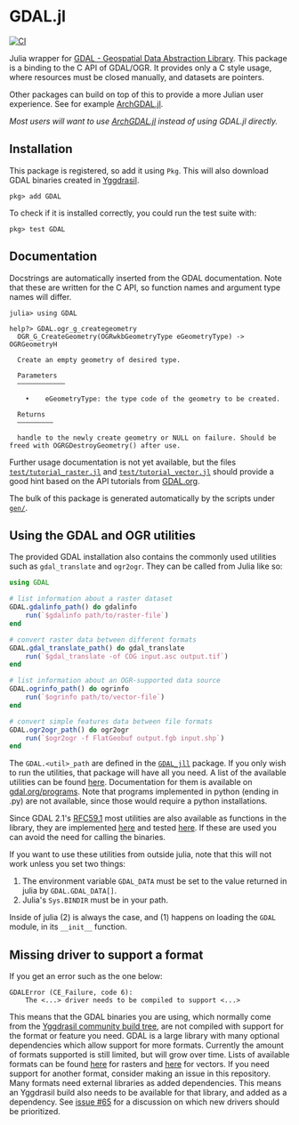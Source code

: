 # GDAL.jl
[![CI](https://github.com/JuliaGeo/GDAL.jl/workflows/CI/badge.svg)](https://github.com/JuliaGeo/GDAL.jl/actions?query=workflow%3ACI)

Julia wrapper for [GDAL - Geospatial Data Abstraction Library](http://gdal.org/). This
package is a binding to the C API of GDAL/OGR. It provides only a C style usage, where
resources must be closed manually, and datasets are pointers.

Other packages can build on top of this to provide a more Julian user experience. See for
example [ArchGDAL.jl](https://github.com/yeesian/ArchGDAL.jl).

*Most users will want to use [ArchGDAL.jl](https://github.com/yeesian/ArchGDAL.jl) instead
of using GDAL.jl directly.*

## Installation
This package is registered, so add it using `Pkg`. This will also download GDAL binaries
created in [Yggdrasil](https://github.com/JuliaPackaging/Yggdrasil/tree/master/G/GDAL).
```
pkg> add GDAL
```
To check if it is installed correctly, you could run the test suite with:
```
pkg> test GDAL
```

## Documentation
Docstrings are automatically inserted from the GDAL documentation. Note that these are
written for the C API, so function names and argument type names will differ.
```
julia> using GDAL

help?> GDAL.ogr_g_creategeometry
  OGR_G_CreateGeometry(OGRwkbGeometryType eGeometryType) -> OGRGeometryH

  Create an empty geometry of desired type.

  Parameters
  ––––––––––––

    •    eGeometryType: the type code of the geometry to be created.

  Returns
  –––––––––

  handle to the newly create geometry or NULL on failure. Should be freed with OGRGDestroyGeometry() after use.
```

Further usage documentation is not yet available, but the files
[`test/tutorial_raster.jl`](https://github.com/JuliaGeo/GDAL.jl/blob/master/test/tutorial_raster.jl)
and
[`test/tutorial_vector.jl`](https://github.com/JuliaGeo/GDAL.jl/blob/master/test/tutorial_vector.jl)
should provide a good hint based on the API tutorials from [GDAL.org](http://gdal.org/).

The bulk of this package is generated automatically by the scripts under
[`gen/`](https://github.com/JuliaGeo/GDAL.jl/tree/master/gen).

## Using the GDAL and OGR utilities

The provided GDAL installation also contains the commonly used utilities such as
`gdal_translate` and `ogr2ogr`. They can be called from Julia like so:
```julia
using GDAL

# list information about a raster dataset
GDAL.gdalinfo_path() do gdalinfo
    run(`$gdalinfo path/to/raster-file`)
end

# convert raster data between different formats
GDAL.gdal_translate_path() do gdal_translate
    run(`$gdal_translate -of COG input.asc output.tif`)
end

# list information about an OGR-supported data source
GDAL.ogrinfo_path() do ogrinfo
    run(`$ogrinfo path/to/vector-file`)
end

# convert simple features data between file formats
GDAL.ogr2ogr_path() do ogr2ogr
    run(`$ogr2ogr -f FlatGeobuf output.fgb input.shp`)
end
```

The `GDAL.<util>_path` are defined in the
[`GDAL_jll`](https://github.com/JuliaBinaryWrappers/GDAL_jll.jl) package. If you only wish
to run the utilities, that package will have all you need. A list of the available utilities
can be found [here](https://github.com/JuliaBinaryWrappers/GDAL_jll.jl#products).
Documentation for them is available on
[gdal.org/programs](https://gdal.org/programs/index.html). Note that programs implemented in
python (ending in .py) are not available, since those would require a python installations.

Since GDAL 2.1's [RFC59.1](https://trac.osgeo.org/gdal/wiki/rfc59.1_utilities_as_a_library)
most utilities are also available as functions in the library, they are implemented
[here](https://github.com/JuliaGeo/GDAL.jl/blob/master/src/gdal_utils.jl) and tested
[here](https://github.com/JuliaGeo/GDAL.jl/blob/master/test/gdal_utils.jl). If these are
used you can avoid the need for calling the binaries.

If you want to use these utilities from outside julia, note that this will not work unless
you set two things:
1. The environment variable `GDAL_DATA` must be set to the value returned in julia by
   `GDAL.GDAL_DATA[]`.
2. Julia's `Sys.BINDIR` must be in your path.

Inside of julia (2) is always the case, and (1) happens on loading the `GDAL` module, in its
`__init__` function.

## Missing driver to support a format

If you get an error such as the one below:
```
GDALError (CE_Failure, code 6):
    The <...> driver needs to be compiled to support <...>
```

This means that the GDAL binaries you are using, which normally come from the [Yggdrasil
community build tree](https://github.com/JuliaPackaging/Yggdrasil/tree/master/G/GDAL), are
not compiled with support for the format or feature you need. GDAL is a large library with
many optional dependencies which allow support for more formats. Currently the amount of
formats supported is still limited, but will grow over time. Lists of available formats can
be found [here](https://gdal.org/drivers/raster/index.html) for rasters and
[here](https://gdal.org/drivers/vector/index.html) for vectors. If you need support for
another format, consider making an issue in this repository. Many formats need external
libraries as added dependencies. This means an Yggdrasil build also needs to be available
for that library, and added as a dependency. See [issue
#65](https://github.com/JuliaGeo/GDAL.jl/issues/65) for a discussion on which new drivers
should be prioritized.
